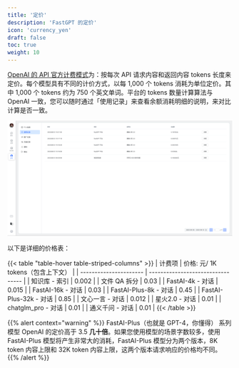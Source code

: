 ```yaml
---
title: '定价'
description: 'FastGPT 的定价'
icon: 'currency_yen'
draft: false
toc: true
weight: 10
---
```


[OpenAI 的 API 官方计费模式](https://openai.com/pricing#language-models)为：按每次 API 请求内容和返回内容 tokens 长度来定价。每个模型具有不同的计价方式，以每 1,000 个 tokens 消耗为单位定价。其中 1,000 个 tokens 约为 750 个英文单词。平台的 tokens 数量计算算法与 OpenAI 一致，您可以随时通过「使用记录」来查看余额消耗明细的说明，来对比计算是否一致。

![](/imgs/fastgpt-price.png)

以下是详细的价格表：

{{< table "table-hover table-striped-columns" >}}
| 计费项                 | 价格: 元/ 1K tokens（包含上下文） |
| ---------------------- | --------------------------------- |
| 知识库 - 索引          | 0.002                             |
| 文件 QA 拆分           | 0.03                              |
| FastAI-4k - 对话       | 0.015                             |
| FastAI-16k - 对话      | 0.03                              |
| FastAI-Plus-8k - 对话  | 0.45                              |
| FastAI-Plus-32k - 对话 | 0.85                              |
| 文心一言 - 对话        | 0.012                             |
| 星火2.0 - 对话         | 0.01                              |
| chatglm_pro - 对话     | 0.01                              |
| 通义千问 - 对话         | 0.01                              |
{{< /table >}}

{{% alert context="warning" %}}
FastAI-Plus（也就是 GPT-4，你懂得） 系列模型 OpenAI 的定价高于 3.5 **几十倍**。如果您使用模型的场景字数较多，使用 FastAI-Plus 模型将产生非常大的消耗，FastAI-Plus 模型分为两个版本，8K token 内容上限和 32K token 内容上限，这两个版本请求响应的价格均不同。
{{% /alert %}}